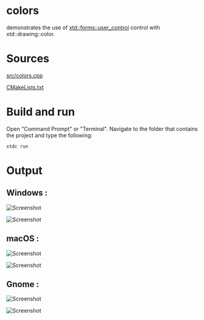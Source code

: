# colors

demonstrates the use of [xtd::forms::user_control](../../../src/xtd_forms/include/xtd/forms/user_control.hpp) control with xtd::drawing::color.

# Sources

[src/colors.cpp](src/colors.cpp)

[CMakeLists.txt](CMakeLists.txt)

# Build and run

Open "Command Prompt" or "Terminal". Navigate to the folder that contains the project and type the following:

```shell
xtdc run
```

# Output

## Windows :

![Screenshot](../../../docs/pictures/examples/colors_w.png)

![Screenshot](../../../docs/pictures/examples/colors_wd.png)

## macOS :

![Screenshot](../../../docs/pictures/examples/colors_m.png)

![Screenshot](../../../docs/pictures/examples/colors_md.png)

## Gnome :

![Screenshot](../../../docs/pictures/examples/colors_g.png)

![Screenshot](../../../docs/pictures/examples/colors_gd.png)
